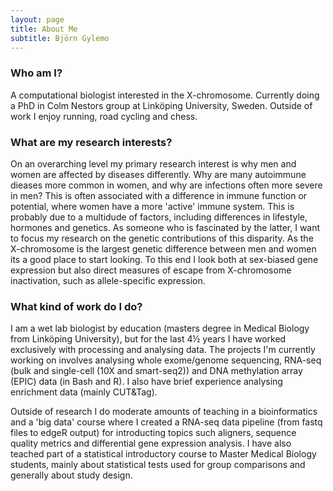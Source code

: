 ```yaml
---
layout: page
title: About Me
subtitle: Björn Gylemo
---
```


### Who am I?
A computational biologist interested in the X-chromosome. Currently doing a PhD in Colm Nestors group at Linköping University, Sweden. Outside of work I enjoy running, road cycling and chess.

### What are my research interests?
On an overarching level my primary research interest is why men and women are affected by diseases differently. Why are many autoimmune dieases more common in women, and why are infections often more severe in men? This is often associated with a difference in immune function or potential, where women have a more 'active' immune system. This is probably due to a multidude of factors, including differences in lifestyle, hormones and genetics. 
As someone who is fascinated by the latter, I want to focus my research on the genetic contributions of this disparity. As the X-chromosome is the largest genetic difference between men and women its a good place to start looking. To this end I look both at sex-biased gene expression but also direct measures of escape from X-chromosome inactivation, such as allele-specific expression.

### What kind of work do I do?
I am a wet lab biologist by education (masters degree in Medical Biology from Linköping University), but for the last 4½ years I have worked exclusively with processing and analysing data. The projects I'm currently working on involves analysing whole exome/genome sequencing, RNA-seq (bulk and single-cell (10X and smart-seq2)) and DNA methylation array (EPIC) data (in Bash and R). I also have brief experience analysing enrichment data (mainly CUT&Tag).

Outside of research I do moderate amounts of teaching in a bioinformatics and a 'big data' course where I created a RNA-seq data pipeline (from fastq files to edgeR output) for introducting topics such aligners, sequence quality metrics and differential gene expression analysis. I have also teached part of a statistical introductory course to Master Medical Biology students, mainly about statistical tests used for group comparisons and generally about study design.
